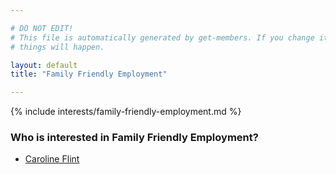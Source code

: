 ```yaml
---

# DO NOT EDIT!
# This file is automatically generated by get-members. If you change it, bad
# things will happen.

layout: default
title: "Family Friendly Employment"

---
```


{% include interests/family-friendly-employment.md %}

### Who is interested in Family Friendly Employment?


* [Caroline Flint](../members/caroline-flint.html)
